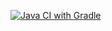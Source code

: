 [![Java CI with Gradle](https://github.com/MaxRubcov/patternsHW-2/actions/workflows/gradle.yml/badge.svg)](https://github.com/MaxRubcov/patternsHW-2/actions/workflows/gradle.yml)
